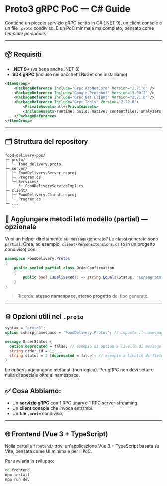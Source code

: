 # Proto3 gRPC PoC — C# Guide

Contiene un piccolo servizio gRPC scritto in C# (.NET 9), un client console e un file `.proto` condiviso. È un PoC minimale ma completo, pensato come *template personale*.

---

## 📦 Requisiti

* **.NET 9+** (va bene anche .NET 8)
* **SDK gRPC** (incluso nei pacchetti NuGet che installiamo)

``` xml
<ItemGroup>
	<PackageReference Include="Grpc.AspNetCore" Version="2.71.0" />
	<PackageReference Include="Google.Protobuf" Version="3.30.2" />
	<PackageReference Include="Grpc.Net.Client" Version="2.71.0" />
	<PackageReference Include="Grpc.Tools" Version="2.72.0">
		<PrivateAssets>all</PrivateAssets>
		<IncludeAssets>runtime; build; native; contentfiles; analyzers; buildtransitive</IncludeAssets>
	</PackageReference>
</ItemGroup>
```

---

## 🗂️ Struttura del repository

```
food-delivery-poc/
├─ proto/
│  └─ food_delivery.proto
├─ server/
│  ├─ FoodDelivery.Server.csproj
│  ├─ Program.cs
│  └─ Services/
│     └─ FoodDeliveryServiceImpl.cs
├─ client/
│  ├─ FoodDelivery.Client.csproj
│  └─ Program.cs
└─ ...
```



## 🧩 Aggiungere metodi lato modello (partial) — opzionale

Vuoi un helper direttamente sul `message` generato? Le classi generate sono `partial`. Crea, ad esempio, `client/PersonExtensions.cs` (o in un progetto condiviso) con:

```csharp
namespace FoodDelivery.Protos
{
    public sealed partial class OrderConfirmation
    {
        public bool IsDelivered() => string.Equals(Status, "Consegnato", StringComparison.OrdinalIgnoreCase);
    }
}
```

> Ricorda: **stesso namespace, stesso progetto** del tipo generato.

---

## ⚙️ Opzioni utili nel `.proto`

```proto
syntax = "proto3";
option csharp_namespace = "FoodDelivery.Protos"; // imposta il namespace C# generato

message OrderStatus {
  option deprecated = false; // esempio di option a livello di message
  string order_id = 1;
  string status = 2 [deprecated = false]; // esempio a livello di field
}
```

Le *options* aggiungono metadati (non logica). Per gRPC non devi settare nulla di speciale oltre al namespace.

## ✅ Cosa Abbiamo:

* Un **servizio gRPC** con 1 RPC unary e 1 RPC server‑streaming.
* Un **client console** che invoca entrambi.
* Un **file `.proto`** condiviso.



---

## 🌐 Frontend (Vue 3 + TypeScript)

Nella cartella `frontend/` trovi un'applicazione Vue 3 + TypeScript basata su Vite, pensata come UI minimale per il PoC.

Per avviarla in sviluppo:

```bash
cd frontend
npm install
npm run dev
```
